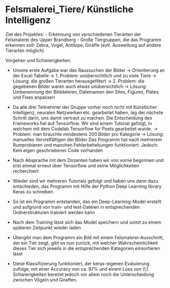 # Felsmalerei_Tiere/ Künstliche Intelligenz
Ziel des Projektes:   - Erkennung von verschiedenen Tierarten der Felsmalerei des Upper Brandberg
                      - Große Tiergruppen, die das Programm erkennen soll: Zebra, Vogel, Antilope, Giraffe (evtl. Ausweitung auf
                      andere Tierarten möglich)
                      
                      
Vorgehen und Schwierigkeiten: 
- Unsere erste Aufgabe war das Raussuchen der Bilder
                        -> Orientierung an der Excel Tabelle
                        -> 1. Problem: unübersichtlich und zu viele Tiere
                        -> Lösung: die großen Tierarten herausgefiltert
                        -> 2. Problem: die gegebenen Bilder waren auch etwas unübersichtlich
                        -> Lösung: Umbenennung der Bilddateien, Dateinamen den Sites, Figures, Plates und Fixes anpassen
                        
- Da alle drei Teilnehmer der Gruppe vorher noch nicht mit Künstlicher Intelligenz, neuralen Netzwerken etc. gearbeitet haben, 
  lag der nächste Schritt darin, uns damit vertraut zu machen. Die Entscheidung des Frameworks fiel auf Tensorflow.
  Wir sind einem Tutorial gefolgt, in welchem mit dem Codelab Tensorflow for Poets gearbeitet wurde. 
                       -> Problem: man brauchte mindestens 200 Bilder pro Kategorie
                       -> Lösung: manuelles Vervielfältigen der Bilder
  Das Programm hat nach mehrerem Rumprobieren und manchen Fehlerbehebungen funktioniert.
  Jedoch: Kein eigen geschriebener Code vorhanden
  
- Nach Absprache mit dem Dozenten haben wir von vorne begonnen und erst einmal erneut über Tensorflow und seine Möglichkeiten recherchiert
- Wieder sind wir mehreren Tutorials gefolgt und haben uns dann dazu entschieden, das Programm mit Hilfe der 
   Python Deep Learning library Keras zu schreiben
- So ist ein Programm entstanden, das ein Deep-Learning-Model erstellt und aufgrund von train- und test-Dateien in entsprechenden Ordnerstrukturen trainiert werden kann
- Nach dem Training lässt sich das Model speichern und somit zu einem späteren Zeitpunkt wieder laden
- Übergibt man dem Programm ein Bild mit einem Felsmalerei-Ausschnitt, der ein Tier zeigt, gibt es nun zurück, mit welcher Wahrscheinlichkeit dieses Tier sich jeweils in die entsprechenden Kategorien einsortieren lässt
- Diese Klassifizierung funktioniert, der keras-eigenen Evaluierung zufolge, mit einer Accuracy von ca. 97% und einem Loss von 0,1. Schwierigkeiten bereitet jedoch vor allem noch die Unterscheidung zwischen Vögeln und Giraffen.
